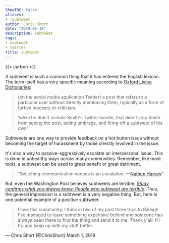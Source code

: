 ```yaml
---
ShowTOC: false
aliases:
- /subtweet
author: Chris Short
date: "2019-01-19"
description: subtweet
tags:
- subtweet
- twitter
title: subtweet
---
```


{{< carbon >}}

A subtweet is such a common thing that it has entered the English lexicon. The term itself has a very specific meaning according to [Oxford Living Dictionaries](https://en.oxforddictionaries.com/definition/subtweet):

> (on the social media application Twitter) a post that refers to a particular user without directly mentioning them, typically as a form of furtive mockery or criticism.
>
> ‘while he didn't include Smith's Twitter handle, that didn't stop Smith from seeing the post, taking umbrage, and firing off a subtweet of his own'

Subtweets are one way to provide feedback on a hot button issue without becoming the target of harassment by those directly involved in the issue.

It's also a way to passive-aggressively escalate an interpersonal issue. This is done in unhealthy ways across many communities. Remember, like most tools, a subtweet can be used to great benefit or great detriment.

> "Switching communication venues is an escalation. —[Nathen Harvey](https://twitter.com/nathenharvey)"

But, even the Washington Post believes subtweets are terrible, [*Study confirms what you always knew: People who subtweet are terrible*](https://www.washingtonpost.com/news/the-intersect/wp/2016/06/06/study-confirms-what-you-always-knew-people-who-subtweet-are-terrible/). Thus, the general impression is a subtweet is a very negative thing. But, here is one potential example of a positive subtweet:

> I love this community. I think in two of my past three trips to Raleigh I've managed to leave something expensive behind and someone has always been there to find the thing and send it to me. Thank y'all! I'll try and keep up with my stuff better.

— Chris Short (@ChrisShort) March 1, 2019
